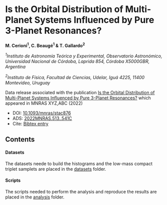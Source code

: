 # Is the Orbital Distribution of Multi-Planet Systems Influenced by Pure 3-Planet Resonances?

**M. Cerioni<sup>1</sup>, C. Beaugé<sup>1</sup> & T. Gallardo<sup>2</sup>**

*<sup>1</sup>Instituto de Astronomía Teórica y Experimental, Observatorio Astronómico, Universidad Nacional de Córdoba, Laprida 854, Córdoba X5000GBR, Argentina*

*<sup>2</sup>Instituto de Física, Facultad de Ciencias, Udelar, Iguá 4225, 11400 Montevideo, Uruguay*



Data release associated with the publication [Is the Orbital Distribution of Multi-Planet Systems Influenced by Pure 3-Planet Resonances?](LinkDelPaperEnArxiv.com) which appeared in MNRAS XYZ,ABC (2022)

- DOI: [10.1093/mnras/stac876](https://ui.adsabs.harvard.edu/link_gateway/2022MNRAS.513..541C/doi:10.1093/mnras/stac876)
- ADS: [2022MNRAS.513..541C](https://ui.adsabs.harvard.edu/abs/2022MNRAS.513..541C/abstract)
- Cite: [Bibtex entry](https://ui.adsabs.harvard.edu/abs/2022MNRAS.513..541C/exportcitation)

## Contents

#### Datasets

The datasets neede to build the histograms and the low-mass compact triplet samplets are placed in the [datasets](datasets) folder.

####  Scripts

The scripts needed to perform the analysis and reproduce the results are placed in the [analysis](analysis) folder.
